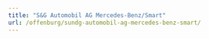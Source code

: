 ```yaml
---
title: "S&G Automobil AG Mercedes-Benz/Smart"
url: /offenburg/sundg-automobil-ag-mercedes-benz-smart/
---
```

